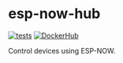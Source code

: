 # esp-now-hub

[![tests](https://github.com/gpajot/esp-now-hub/actions/workflows/test.yml/badge.svg?branch=main&event=push)](https://github.com/gpajot/esp-now-hub/actions/workflows/test.yml?query=branch%3Amain+event%3Apush)
[![DockerHub](https://img.shields.io/docker/v/gpajot/esp-now-hub/latest)](https://hub.docker.com/r/gpajot/esp-now-hub)

Control devices using ESP-NOW.
